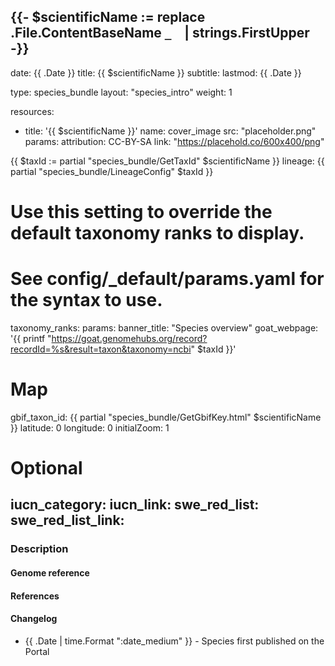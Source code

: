 {{- $scientificName := replace .File.ContentBaseName `_` ` ` | strings.FirstUpper -}}
---
date: {{ .Date }}
title: {{ $scientificName }}
subtitle:
lastmod: {{ .Date }}

type: species_bundle
layout: "species_intro"
weight: 1

resources:
  - title: '{{ $scientificName }}'
    name: cover_image
    src: "placeholder.png"
    params:
      attribution: CC-BY-SA
      link: "https://placehold.co/600x400/png"

{{ $taxId := partial "species_bundle/GetTaxId" $scientificName }}
lineage: {{ partial "species_bundle/LineageConfig" $taxId }}
# Use this setting to override the default taxonomy ranks to display.
# See config/_default/params.yaml for the syntax to use.
taxonomy_ranks:
params:
  banner_title: "Species overview"
  goat_webpage: '{{ printf
  "https://goat.genomehubs.org/record?recordId=%s&result=taxon&taxonomy=ncbi"
  $taxId
  }}'

  # Map
  gbif_taxon_id: {{ partial "species_bundle/GetGbifKey.html" $scientificName }}
  latitude: 0
  longitude: 0
  initialZoom: 1

  # Optional
  iucn_category:
  iucn_link:
  swe_red_list:
  swe_red_list_link:
---

### Description

#### Genome reference

#### References

#### Changelog

- {{ .Date | time.Format ":date_medium" }} - Species first published on the Portal

